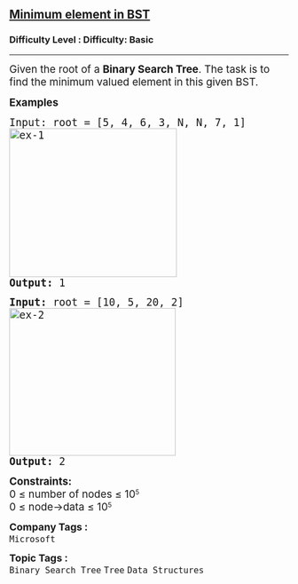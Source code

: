 <h2><a href="https://www.geeksforgeeks.org/problems/minimum-element-in-bst/1?page=1&category=Java,Binary%20Search%20Tree&sortBy=submissions">Minimum element in BST</a></h2><h3>Difficulty Level : Difficulty: Basic</h3><hr><div class="problems_problem_content__Xm_eO"><p><span style="font-size: 14pt;">Given the root of a <strong>Binary Search Tree</strong>. The task is to find the minimum valued element in this given BST. </span></p>
<p><span style="font-size: 14pt;"><strong>Examples</strong></span></p>
<pre><span style="font-size: 14pt;">Input: root = [5, 4, 6, 3, N, N, 7, 1]
<img src="https://media.geeksforgeeks.org/wp-content/uploads/20240924170437/ex-1.webp" alt="ex-1" width="302" height="268">
<strong>Output: </strong>1
</span></pre>
<pre><span style="font-size: 14pt;"><strong>Input: </strong>root =<strong> </strong>[10, 5, 20, 2]
<img src="https://media.geeksforgeeks.org/wp-content/uploads/20240924170436/ex-2.webp" alt="ex-2" width="300" height="266">
<strong>Output: </strong>2</span></pre>
<p><span style="font-size: 14pt;"><strong>Constraints:</strong><br>0 ≤ number of nodes&nbsp;</span><span style="font-size: 18.6667px;">≤</span><span style="font-size: 14pt;">&nbsp;10</span><sup>5<br></sup><span style="font-size: 14pt;">0&nbsp;</span><span style="font-size: 18.6667px;">≤</span><span style="font-size: 14pt;">&nbsp;node-&gt;data </span><span style="font-size: 18.6667px;">≤</span><span style="font-size: 14pt;">&nbsp;10</span><sup>5</sup></p></div><p><span style=font-size:18px><strong>Company Tags : </strong><br><code>Microsoft</code>&nbsp;<br><p><span style=font-size:18px><strong>Topic Tags : </strong><br><code>Binary Search Tree</code>&nbsp;<code>Tree</code>&nbsp;<code>Data Structures</code>&nbsp;
